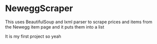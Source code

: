 # NeweggScraper
This uses BeautifulSoup and lxml parser to scrape prices and items from the Newegg item page and it puts them into a list

It is my first project so yeah
